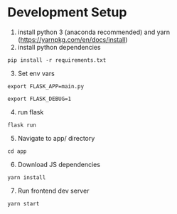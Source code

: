 # Development Setup

1. install python 3 (anaconda recommended) and yarn (https://yarnpkg.com/en/docs/install)
2. install python dependencies

`pip install -r requirements.txt`

3. Set env vars

`export FLASK_APP=main.py`

`export FLASK_DEBUG=1`

4. run flask

`flask run`

5. Navigate to app/ directory

`cd app`

6. Download JS dependencies

`yarn install`

7. Run frontend dev server

`yarn start`
